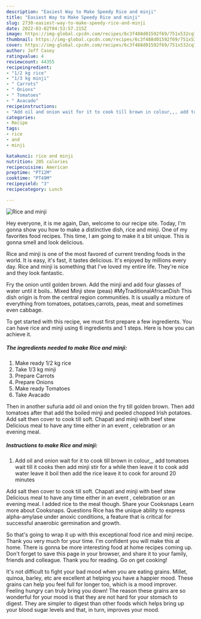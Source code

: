 ```yaml
---
description: "Easiest Way to Make Speedy Rice and minji"
title: "Easiest Way to Make Speedy Rice and minji"
slug: 2730-easiest-way-to-make-speedy-rice-and-minji
date: 2022-03-02T04:53:57.215Z
image: https://img-global.cpcdn.com/recipes/6c3f488d01592f69/751x532cq70/rice-and-minji-recipe-main-photo.jpg
thumbnail: https://img-global.cpcdn.com/recipes/6c3f488d01592f69/751x532cq70/rice-and-minji-recipe-main-photo.jpg
cover: https://img-global.cpcdn.com/recipes/6c3f488d01592f69/751x532cq70/rice-and-minji-recipe-main-photo.jpg
author: Jeff Casey
ratingvalue: 4
reviewcount: 44355
recipeingredient:
- "1/2 kg rice"
- "1/3 kg minji"
- " Carrots"
- " Onions"
- " Tomatoes"
- " Avacado"
recipeinstructions:
- "Add oil and onion wait for it to cook till brown in colour,,, add tomatoes wait till it cooks then add minji stir for a while then leave it to cook add water leave it boil then add the rice leave it to cook for around 20 minutes"
categories:
- Recipe
tags:
- rice
- and
- minji

katakunci: rice and minji 
nutrition: 205 calories
recipecuisine: American
preptime: "PT12M"
cooktime: "PT49M"
recipeyield: "3"
recipecategory: Lunch

---
```



![Rice and minji](https://img-global.cpcdn.com/recipes/6c3f488d01592f69/751x532cq70/rice-and-minji-recipe-main-photo.jpg)

Hey everyone, it is me again, Dan, welcome to our recipe site. Today, I'm gonna show you how to make a distinctive dish, rice and minji. One of my favorites food recipes. This time, I am going to make it a bit unique. This is gonna smell and look delicious.

Rice and minji is one of the most favored of current trending foods in the world. It is easy, it's fast, it tastes delicious. It's enjoyed by millions every day. Rice and minji is something that I've loved my entire life. They're nice and they look fantastic.

Fry the onion until golden brown. Add the minji and add four glasses of water until it boils.. Mixed Minji stew (peas) #MyTraditionalAfricanDish This dish origin is from the central region communities. It is usually a mixture of everything from tomatoes, potatoes,carrots, peas, meat and sometimes even cabbage.


To get started with this recipe, we must first prepare a few ingredients. You can have rice and minji using 6 ingredients and 1 steps. Here is how you can achieve it.

<!--inarticleads1-->

##### The ingredients needed to make Rice and minji:

1. Make ready 1/2 kg rice
1. Take 1/3 kg minji
1. Prepare  Carrots
1. Prepare  Onions
1. Make ready  Tomatoes
1. Take  Avacado


Then in another sufuria add oil and onion the fry till golden brown. Then add tomatoes after that add the boiled minji and peeled chopped Irish potatoes. Add salt then cover to cook till soft. Chapati and minji with beef stew Delicious meal to have any time either in an event , celebration or an evening meal. 

<!--inarticleads2-->

##### Instructions to make Rice and minji:

1. Add oil and onion wait for it to cook till brown in colour,,, add tomatoes wait till it cooks then add minji stir for a while then leave it to cook add water leave it boil then add the rice leave it to cook for around 20 minutes


Add salt then cover to cook till soft. Chapati and minji with beef stew Delicious meal to have any time either in an event , celebration or an evening meal. I added rice to the meal though. Share your Cooksnaps Learn more about Cooksnaps. Questions Rice has the unique ability to express alpha-amylase under anoxic conditions, a feature that is critical for successful anaerobic germination and growth. 

So that's going to wrap it up with this exceptional food rice and minji recipe. Thank you very much for your time. I'm confident you will make this at home. There is gonna be more interesting food at home recipes coming up. Don't forget to save this page in your browser, and share it to your family, friends and colleague. Thank you for reading. Go on get cooking!

It's not difficult to fight your bad mood when you are eating grains. Millet, quinoa, barley, etc are excellent at helping you have a happier mood. These grains can help you feel full for longer too, which is a mood improver. Feeling hungry can truly bring you down! The reason these grains are so wonderful for your mood is that they are not hard for your stomach to digest. They are simpler to digest than other foods which helps bring up your blood sugar levels and that, in turn, improves your mood.
